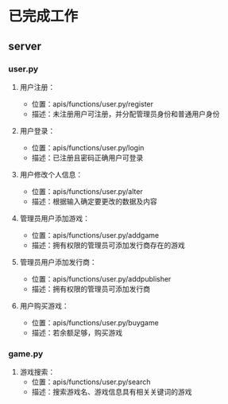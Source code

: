 # 已完成工作
## server

### user.py
1. 用户注册：
   - 位置：apis/functions/user.py/register
   - 描述：未注册用户可注册，并分配管理员身份和普通用户身份

2. 用户登录：
   - 位置：apis/functions/user.py/login
   - 描述：已注册且密码正确用户可登录

3. 用户修改个人信息：
   - 位置：apis/functions/user.py/alter
   - 描述：根据输入确定要更改的数据及内容

4. 管理员用户添加游戏：
   - 位置：apis/functions/user.py/addgame
   - 描述：拥有权限的管理员可添加发行商存在的游戏

5. 管理员用户添加发行商：
   - 位置：apis/functions/user.py/addpublisher
   - 描述：拥有权限的管理员可添加发行商

6. 用户购买游戏：
   - 位置：apis/functions/user.py/buygame
   - 描述：若余额足够，购买游戏

### game.py
1. 游戏搜索：
   - 位置：apis/functions/user.py/search
   - 描述：搜索游戏名、游戏信息具有相关关键词的游戏

